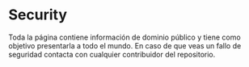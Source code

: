 # Security

Toda la página contiene información de dominio público y tiene como objetivo presentarla a todo el mundo.
En caso de que veas un fallo de seguridad contacta con cualquier contribuidor del repositorio.


